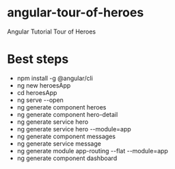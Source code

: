 # angular-tour-of-heroes
Angular Tutorial Tour of Heroes

# Best steps
* npm install -g @angular/cli
* ng new heroesApp
* cd heroesApp
* ng serve --open
* ng generate component heroes
* ng generate component hero-detail
* ng generate service hero
* ng generate service hero --module=app
* ng generate component messages
* ng generate service message
* ng generate module app-routing --flat --module=app
* ng generate component dashboard